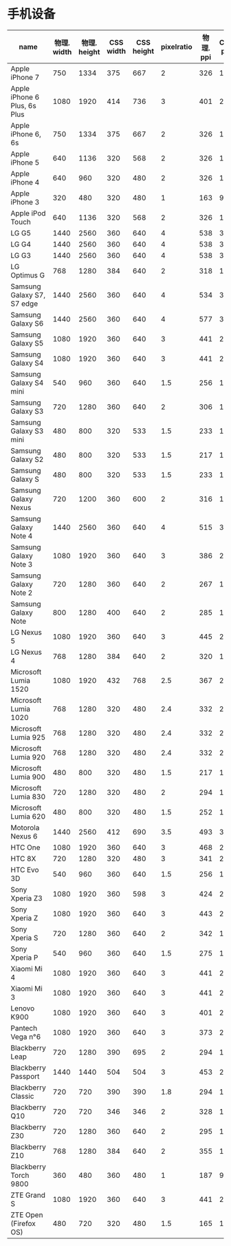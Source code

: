 # 手机设备
| name                         | 物理. width | 物理. height | CSS width | CSS height | pixelratio | 物理. ppi | CSS ppi |
| ---------------------------- | --------- | ---------- | --------- | ---------- | ---------- | ------- | ------- |
| Apple iPhone 7               | 750       | 1334       | 375       | 667        | 2          | 326     | 192     |
| Apple iPhone 6 Plus, 6s Plus | 1080      | 1920       | 414       | 736        | 3          | 401     | 249     |
| Apple iPhone 6, 6s           | 750       | 1334       | 375       | 667        | 2          | 326     | 192     |
| Apple iPhone 5               | 640       | 1136       | 320       | 568        | 2          | 326     | 192     |
| Apple iPhone 4               | 640       | 960        | 320       | 480        | 2          | 326     | 192     |
| Apple iPhone 3               | 320       | 480        | 320       | 480        | 1          | 163     | 96      |
| Apple iPod Touch             | 640       | 1136       | 320       | 568        | 2          | 326     | 192     |
| LG G5                        | 1440      | 2560       | 360       | 640        | 4          | 538     | 384     |
| LG G4                        | 1440      | 2560       | 360       | 640        | 4          | 538     | 384     |
| LG G3                        | 1440      | 2560       | 360       | 640        | 4          | 538     | 384     |
| LG Optimus G                 | 768       | 1280       | 384       | 640        | 2          | 318     | 192     |
| Samsung Galaxy S7, S7 edge   | 1440      | 2560       | 360       | 640        | 4          | 534     | 384     |
| Samsung Galaxy S6            | 1440      | 2560       | 360       | 640        | 4          | 577     | 384     |
| Samsung Galaxy S5            | 1080      | 1920       | 360       | 640        | 3          | 441     | 288     |
| Samsung Galaxy S4            | 1080      | 1920       | 360       | 640        | 3          | 441     | 288     |
| Samsung Galaxy S4 mini       | 540       | 960        | 360       | 640        | 1.5        | 256     | 144     |
| Samsung Galaxy S3            | 720       | 1280       | 360       | 640        | 2          | 306     | 192     |
| Samsung Galaxy S3 mini       | 480       | 800        | 320       | 533        | 1.5        | 233     | 144     |
| Samsung Galaxy S2            | 480       | 800        | 320       | 533        | 1.5        | 217     | 144     |
| Samsung Galaxy S             | 480       | 800        | 320       | 533        | 1.5        | 233     | 144     |
| Samsung Galaxy Nexus         | 720       | 1200       | 360       | 600        | 2          | 316     | 192     |
| Samsung Galaxy Note 4        | 1440      | 2560       | 360       | 640        | 4          | 515     | 384     |
| Samsung Galaxy Note 3        | 1080      | 1920       | 360       | 640        | 3          | 386     | 288     |
| Samsung Galaxy Note 2        | 720       | 1280       | 360       | 640        | 2          | 267     | 192     |
| Samsung Galaxy Note          | 800       | 1280       | 400       | 640        | 2          | 285     | 192     |
| LG Nexus 5                   | 1080      | 1920       | 360       | 640        | 3          | 445     | 288     |
| LG Nexus 4                   | 768       | 1280       | 384       | 640        | 2          | 320     | 192     |
| Microsoft Lumia 1520         | 1080      | 1920       | 432       | 768        | 2.5        | 367     | 240     |
| Microsoft Lumia 1020         | 768       | 1280       | 320       | 480        | 2.4        | 332     | 220     |
| Microsoft Lumia 925          | 768       | 1280       | 320       | 480        | 2.4        | 332     | 220     |
| Microsoft Lumia 920          | 768       | 1280       | 320       | 480        | 2.4        | 332     | 220     |
| Microsoft Lumia 900          | 480       | 800        | 320       | 480        | 1.5        | 217     | 144     |
| Microsoft Lumia 830          | 720       | 1280       | 320       | 480        | 2          | 294     | 192     |
| Microsoft Lumia 620          | 480       | 800        | 320       | 480        | 1.5        | 252     | 144     |
| Motorola Nexus 6             | 1440      | 2560       | 412       | 690        | 3.5        | 493     | 336     |
| HTC One                      | 1080      | 1920       | 360       | 640        | 3          | 468     | 288     |
| HTC 8X                       | 720       | 1280       | 320       | 480        | 3          | 341     | 288     |
| HTC Evo 3D                   | 540       | 960        | 360       | 640        | 1.5        | 256     | 144     |
| Sony Xperia Z3               | 1080      | 1920       | 360       | 598        | 3          | 424     | 288     |
| Sony Xperia Z                | 1080      | 1920       | 360       | 640        | 3          | 443     | 288     |
| Sony Xperia S                | 720       | 1280       | 360       | 640        | 2          | 342     | 192     |
| Sony Xperia P                | 540       | 960        | 360       | 640        | 1.5        | 275     | 144     |
| Xiaomi Mi 4                  | 1080      | 1920       | 360       | 640        | 3          | 441     | 288     |
| Xiaomi Mi 3                  | 1080      | 1920       | 360       | 640        | 3          | 441     | 288     |
| Lenovo K900                  | 1080      | 1920       | 360       | 640        | 3          | 401     | 288     |
| Pantech Vega n°6             | 1080      | 1920       | 360       | 640        | 3          | 373     | 288     |
| Blackberry Leap              | 720       | 1280       | 390       | 695        | 2          | 294     | 177     |
| Blackberry Passport          | 1440      | 1440       | 504       | 504        | 3          | 453     | 274     |
| Blackberry Classic           | 720       | 720        | 390       | 390        | 1.8        | 294     | 177     |
| Blackberry Q10               | 720       | 720        | 346       | 346        | 2          | 328     | 192     |
| Blackberry Z30               | 720       | 1280       | 360       | 640        | 2          | 295     | 192     |
| Blackberry Z10               | 768       | 1280       | 384       | 640        | 2          | 355     | 192     |
| Blackberry Torch 9800        | 360       | 480        | 360       | 480        | 1          | 187     | 96      |
| ZTE Grand S                  | 1080      | 1920       | 360       | 640        | 3          | 441     | 288     |
| ZTE Open (Firefox OS)        | 480       | 720        | 320       | 480        | 1.5        | 165     | 144     |





